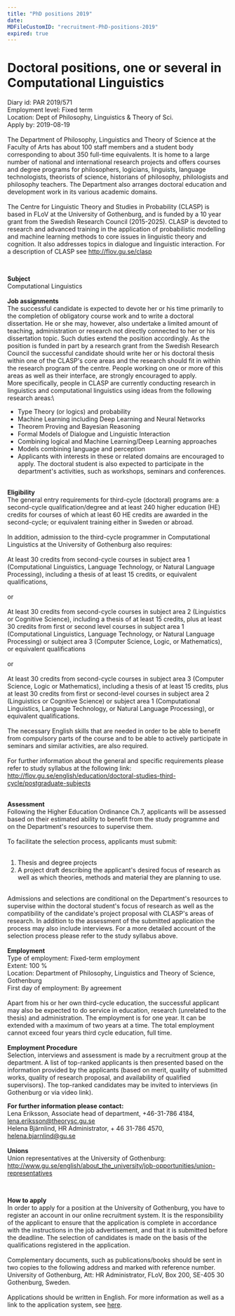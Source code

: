 ```yaml
---
title: "PhD positions 2019"
date: 
MDFileCustomID: "recruitment-PhD-positions-2019"
expired: true
---
```


# Doctoral positions, one or several in Computational Linguistics

Diary id: PAR 2019/571\
Employment level: Fixed term\
Location: Dept of Philosophy, Linguistics & Theory of Sci.\
Apply by: 2019-08-19\
\
The Department of Philosophy, Linguistics and Theory of Science at the
Faculty of Arts has about 100 staff members and a student body
corresponding to about 350 full-time equivalents. It is home to a large
number of national and international research projects and offers
courses and degree programs for philosophers, logicians, linguists,
language technologists, theorists of science, historians of philosophy,
philologists and philosophy teachers. The Department also arranges
doctoral education and development work in its various academic
domains.\
\
The Centre for Linguistic Theory and Studies in Probability (CLASP) is
based in FLoV at the University of Gothenburg, and is funded by a 10
year grant from the Swedish Research Council (2015-2025). CLASP is
devoted to research and advanced training in the application of
probabilistic modelling and machine learning methods to core issues in
linguistic theory and cognition. It also addresses topics in dialogue
and linguistic interaction. For a description of CLASP see
http://flov.gu.se/clasp

 

**Subject**\
Computational Linguistics\
\
**Job assignments**\
The successful candidate is expected to devote her or his time primarily
to the completion of obligatory course work and to write a doctoral
dissertation. He or she may, however, also undertake a limited amount of
teaching, administration or research not directly connected to her or
his dissertation topic. Such duties extend the position accordingly. As
the position is funded in part by a research grant from the Swedish
Research Council the successful candidate should write her or his
doctoral thesis within one of the CLASP\'s core areas and the research
should fit in within the research program of the centre. People working
on one or more of this areas as well as their interface, are strongly
encouraged to apply.\
More specifically, people in CLASP are currently conducting research in
linguistics and computational linguistics using ideas from the following
research areas:\

-   Type Theory (or logics) and probability
-   Machine Learning including Deep Learning and Neural Networks
-   Theorem Proving and Bayesian Reasoning
-   Formal Models of Dialogue and Linguistic Interaction
-   Combining logical and Machine Learning/Deep Learning approaches
-   Models combining language and perception
-   Applicants with interests in these or related domains are encouraged
    to apply. The doctoral student is also expected to participate in
    the department\'s activities, such as workshops, seminars and
    conferences.

\
**Eligibility**\
The general entry requirements for third-cycle (doctoral) programs are:
a second-cycle qualification/degree and at least 240 higher education
(HE) credits for courses of which at least 60 HE credits are awarded in
the second-cycle; or equivalent training either in Sweden or abroad.\
\
In addition, admission to the third-cycle programmer in Computational
Linguistics at the University of Gothenburg also requires:\
\
At least 30 credits from second-cycle courses in subject area 1
(Computational Linguistics, Language Technology, or Natural Language
Processing), including a thesis of at least 15 credits, or equivalent
qualifications,\
\
or\
\
At least 30 credits from second-cycle courses in subject area 2
(Linguistics or Cognitive Science), including a thesis of at least 15
credits, plus at least 30 credits from first or second level courses in
subject area 1 (Computational Linguistics, Language Technology, or
Natural Language Processing) or subject area 3 (Computer Science, Logic,
or Mathematics), or equivalent qualifications\
\
or\
\
At least 30 credits from second-cycle courses in subject area 3
(Computer Science, Logic or Mathematics), including a thesis of at least
15 credits, plus at least 30 credits from first or second-level courses
in subject area 2 (Linguistics or Cognitive Science) or subject area 1
(Computational Linguistics, Language Technology, or Natural Language
Processing), or equivalent qualifications.\
\
The necessary English skills that are needed in order to be able to
benefit from compulsory parts of the course and to be able to actively
participate in seminars and similar activities, are also required.\
\
For further information about the general and specific requirements
please refer to study syllabus at the following link:\
<http://flov.gu.se/english/education/doctoral-studies-third-cycle/postgraduate-subjects>

**\
Assessment**\
Following the Higher Education Ordinance Ch.7, applicants will be
assessed based on their estimated ability to benefit from the study
programme and on the Department\'s resources to supervise them.\
\
To facilitate the selection process, applicants must submit:\
 

1.  Thesis and degree projects
2.  A project draft describing the applicant\'s desired focus of
    research as well as which theories, methods and material they are
    planning to use.

\
Admissions and selections are conditional on the Department\'s resources
to supervise within the doctoral student\'s focus of research as well as
the compatibility of the candidate\'s project proposal with CLASP\'s
areas of research. In addition to the assessment of the submitted
application the process may also include interviews. For a more detailed
account of the selection process please refer to the study syllabus
above.\
\
**Employment**\
Type of employment: Fixed-term employment\
Extent: 100 %\
Location: Department of Philosophy, Linguistics and Theory of Science,
Gothenburg\
First day of employment: By agreement\
\
Apart from his or her own third-cycle education, the successful
applicant may also be expected to do service in education, research
(unrelated to the thesis) and administration. The employment is for one
year. It can be extended with a maximum of two years at a time. The
total employment cannot exceed four years third cycle education, full
time.\
\
**Employment Procedure**\
Selection, interviews and assessment is made by a recruitment group at
the department. A list of top-ranked applicants is then presented based
on the information provided by the applicants (based on merit, quality
of submitted works, quality of research proposal, and availability of
qualified supervisors). The top-ranked candidates may be invited to
interviews (in Gothenburg or via video link).

**For further information please contact:**\
Lena Eriksson, Associate head of department, +46-31-786 4184,
<lena.eriksson@theorysc.gu.se>\
Helena Bjärnlind, HR Administrator, + 46 31-786 4570,
<helena.bjarnlind@gu.se>\
\
**Unions**\
Union representatives at the University of Gothenburg:
<http://www.gu.se/english/about_the_university/job-opportunities/union-representatives>

 

**How to apply**\
In order to apply for a position at the University of Gothenburg, you
have to register an account in our online recruitment system. It is the
responsibility of the applicant to ensure that the application is
complete in accordance with the instructions in the job advertisement,
and that it is submitted before the deadline. The selection of
candidates is made on the basis of the qualifications registered in the
application.\
\
Complementary documents, such as publications/books should be sent in
two copies to the following address and marked with reference number.
University of Gothenburg, Att: HR Administrator, FLoV, Box 200, SE-405
30 Gothenburg, Sweden.\
\
Applications should be written in English. For more information as well
as a link to the application system, see
[here](https://www.gu.se/english/about_the_university/job-opportunities/vacancies-details/?id=4253).
